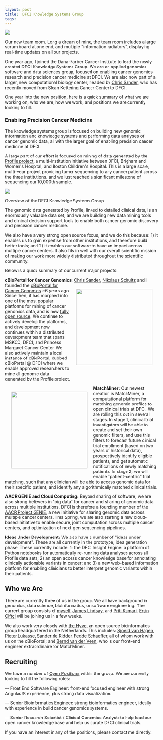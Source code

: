 ```yaml
--- 
layout: post 
title:  DFCI Knowledge Systems Group
tags:
---
```


<div class="photo-right">
	<a href="https://raw.github.com/ecerami/ecerami.github.io/master/img/team_room.png"><img src="https://raw.github.com/ecerami/ecerami.github.io/master/img/team_room.png"></a>
	<p>Our new team room.  Long a dream of mine, the team room includes a large scrum board at one end, and multiple "information radiators", displaying real-time updates on all our projects.</p>
</div>

One year ago, I joined the Dana-Farber Cancer Institute to lead the newly created DFCI Knowledge Systems Group.  We are an applied genomics software and data sciences group, focused on enabling cancer genomics research and precision cancer medicine at DFCI.  We are also now part of a larger, new computational biology center, headed by <a href="http://cbio.mskcc.org/">Chris Sander</a>, who has recently moved from Sloan Kettering Cancer Center to DFCI.

One year into the new position, here is a quick summary of what we are working on, who we are, how we work, and positions we are currently looking to fill.

### Enabling Precision Cancer Medicine

The knowledge systems group is focused on building new genomic information and knowledge systems and performing data analyses of cancer genomic data, all with the larger goal of enabling precision cancer medicine at DFCI.

A large part of our effort is focused on mining of data generated by the <a href="http://www.dana-farber.org/Research/Featured-Research/Profile-Somatic-Genotyping-Study.aspx">Profile project</a>, a multi-institution initiative between DFCI, Brigham and Women's Hospital, and Boston Children's Hospital.  This is a large scale, multi-year project providing tumor sequencing to any cancer patient across the three institutions, and we just reached a significant milestone of sequencing our 10,000th sample. 

<div class="photo-left">
	<a href="https://raw.github.com/ecerami/ecerami.github.io/master/img/ks_overview.png"><img src="https://raw.github.com/ecerami/ecerami.github.io/master/img/ks_overview.png"></a>
	<p>Overview of the DFCI Knowledge Systems Group.</p>
</div>


The genomic data generated by Profile, linked to detailed clinical data, is an enormously valuable data set, and we are building new data mining tools and clinical decision support tools to enable both cancer genomic discovery and precision cancer medicine.  

We also have a very strong open source focus, and we do this because: 1)  it enables us to gain expertise from other institutions, and therefore build better tools;  and 2)  it enables our software to have an impact across multiple cancer centers.  It also fits in well with our overall scientific mission of making our work more widely distributed throughout the scientific community.

Below is a quick summary of our current major projects:

**cBioPortal for Cancer Genomics:**  <img style="float: right; margin: 20px" src="http://www.cbioportal.org/images/cbioportal_logo.png" width=250px><a href="http://cbio.mskcc.org/">Chris Sander</a>, <a href="https://www.mskcc.org/research-areas/labs/nikolaus-schultz">Nikolaus Schultz</a> and I founded the <a href="cbioportal.org">cBioPortal for Cancer Genomics</a> ~6 years ago.  Since then, it has morphed into one of the most popular platforms for mining of cancer genomics data, and is now <a href="https://github.com/cBioPortal/">fully open source</a>.  We continue to actively develop the platforms, and development now continues within a distributed development team that spans MSKCC, DFCI, and Princess Margaret Cancer Center.  We also actively maintain a local instance of cBioPortal, dubbed cBioPortal @ DFCI where we enable approved researchers to mine all genomic data generated by the Profile project. 

<img style="float: left; margin: 20px" src="https://raw.github.com/ecerami/ecerami.github.io/master/img/match_miner.png" width=250px> **MatchMiner:**  Our newest creation is MatchMiner, a computational platform for matching genomic profiles to open clinical trials at DFCI.  We are rolling this out in several stages.  In stage 1, clinical trial investigators will be able to create and set their own genomic filters, and use this filters to forecast future clinical trial enrollment (based on two years of historical data), prospectively identify eligible patients, and get automatic notifications of newly matching patients.  In stage 2, we will enable "patient-centric" trial matching, such that any clinician will be able to access genomic data for their specific patient, and identify any algorithmically matched clinical trials.

**AACR GENIE and Cloud Computing:**  Beyond sharing of software, we are also strong believers in "big data" for cancer and sharing of genomic data across multiple institutions.  DFCI is therefore a founding member of the <a href="http://www.aacr.org/Research/Research/Pages/aacr-project-genie.aspx#.VtcMH5MrJ0I">AACR Project GENIE</a>, a new initiative for sharing genomic data across multiple cancer centers.  This Spring, we are also starting a new cloud-based initiative to enable secure, joint computation across multiple cancer centers, and optimization of next-gen sequencing pipelines. 

**Ideas Under Development:**  We also have a number of "ideas under development".  These are all currently in the prototype, idea generation phase.  These currently include:  1)  the DFCI Insight Engine:  a platform of Python notebooks for automatically re-running data analyses across all Profile data sets;  2)  an open access cancer knowledge base for annotating clinically actionable variants in cancer;  and 3)  a new web-based information platform for enabling clinicians to better interpret genomic variants within their patients.

## Who we Are

There are currently three of us in the group.  We all have background in genomics, data science, bioinformatics, or software engineering.  The current group consists of <a href="https://www.linkedin.com/in/ecerami">myself</a>,  <a href="https://www.linkedin.com/in/jamesrlindsay">James Lindsay</a>, and <a href="https://www.linkedin.com/in/priti88">Priti Kumari</a>.  <a href="https://www.linkedin.com/in/arseniusthegreat">Ersin Çiftçi</a> will be joining us in a few weeks.

We also work very closely with <a href="http://thehyve.nl/">the Hyve</a>, an open source bioinformatics group headquartered in the Netherlands.  This includes:  <a href="http://thehyve.nl/portfolio/sjoerd-van-hagen/">Sjoerd van Hagen</a>, <a href="http://thehyve.nl/portfolio/pieter-lukasse/">Pieter Lukasse</a>, <a href="http://thehyve.nl/portfolio/sander-de-ridder/">Sander de Ridder</a>, <a href="http://thehyve.nl/portfolio/fedde-schaeffer/">Fedde Schaeffer</a>, all of whom work with us on the cBioPortal;  and <a href="http://thehyve.nl/portfolio/bernd-van-der-veen/">Bernd van der Veen</a>, who is our front-end engineer extraordinaire for MatchMiner.

## Recruiting

We have a number of <a href="http://bcb.dfci.harvard.edu/knowledge-systems/">Open Positions</a>  within the group.  We are currently looking to fill the following roles:

-- Front End Software Engineer:  front-end focused engineer with strong AngularJS experience, plus strong data visualization.

-- Senior Bioinformatics Engineer:  strong bioinformatics engineer, ideally with experience in build cancer genomics systems.

-- Senior Research Scientist / Clinical Genomics Analyst:  to help lead our open cancer knowledge base and help us curate DFCI clinical trials.

If you have an interest in any of the positions, please contact me directly.
